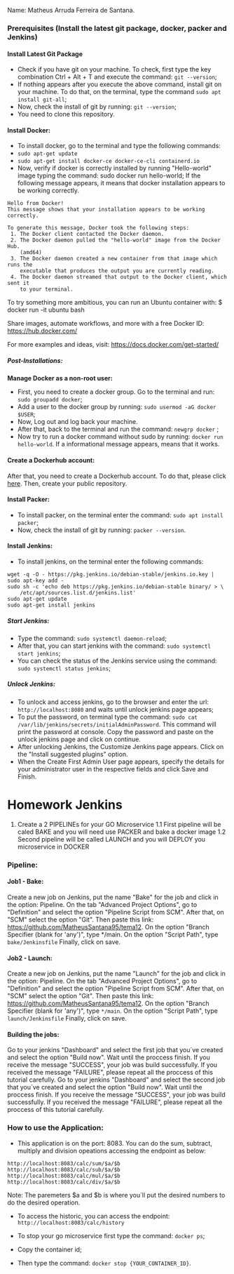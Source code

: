 Name: Matheus Arruda Ferreira de Santana.

### Prerequisites (Install the latest git package, docker, packer and Jenkins)

#### Install Latest Git Package

- Check if you have git on your machine. To check, first type the key combination Ctrl + Alt + T and execute the command: `git --version`;
- If nothing appears after you execute the above command, install git on your machine. To do that, on the terminal, type the command `sudo apt install git-all`;
- Now, check the install of git by running: `git --version`;
- You need to clone this repository.

#### Install Docker:

- To install docker, go to the terminal and type the following commands:
- `sudo apt-get update`
- `sudo apt-get install docker-ce docker-ce-cli containerd.io`
- Now, verify if docker is correctly installed by running "Hello-world" image typing the command: sudo docker run hello-world; If the following message appears, it means that docker installation appears to be working correctly.
```
Hello from Docker!
This message shows that your installation appears to be working correctly.

To generate this message, Docker took the following steps:
 1. The Docker client contacted the Docker daemon.
 2. The Docker daemon pulled the "hello-world" image from the Docker Hub.
    (amd64)
 3. The Docker daemon created a new container from that image which runs the
    executable that produces the output you are currently reading.
 4. The Docker daemon streamed that output to the Docker client, which sent it
    to your terminal.
```
To try something more ambitious, you can run an Ubuntu container with:
 $ docker run -it ubuntu bash

Share images, automate workflows, and more with a free Docker ID:
 https://hub.docker.com/

For more examples and ideas, visit:
 https://docs.docker.com/get-started/

 ##### Post-Installations:

 **Manage Docker as a non-root user:**

- First, you need to create a docker group. Go to the terminal and run: `sudo groupadd docker`;
- Add a user to the docker group by running: `sudo usermod -aG docker $USER`;
- Now, Log out and log back your machine.
- After that, back to the terminal and run the command: `newgrp docker` ;
- Now try to run a docker command without sudo by running: `docker run hello-world`. If a informational message appears, means that it works.

#### Create a Dockerhub account:

After that, you need to create a Dockerhub account. To do that, please click [here](https://hub.docker.com).
Then, create your public repository.

#### Install Packer:

- To install packer, on the terminal enter the command: `sudo apt install packer`;
- Now, check the install of git by running: `packer --version`.

#### Install Jenkins:

- To install jenkins, on the terminal enter the following commands:

```
wget -q -O - https://pkg.jenkins.io/debian-stable/jenkins.io.key | sudo apt-key add -
sudo sh -c 'echo deb https://pkg.jenkins.io/debian-stable binary/ > \
    /etc/apt/sources.list.d/jenkins.list'
sudo apt-get update
sudo apt-get install jenkins
```

##### Start Jenkins:

- Type the command: `sudo systemctl daemon-reload`;
- After that, you can start jenkins with the command: `sudo systemctl start jenkins`;
- You can check the status of the Jenkins service using the command: `sudo systemctl status jenkins`;

##### Unlock Jenkins:

- To unlock and access jenkins, go to the browser and enter the url: `http://localhost:8080` and waits until unlock jenkins page appears;
- To put the password, on terminal type the command: `sudo cat /var/lib/jenkins/secrets/initialAdminPassword`. This command will print the password at console. Copy the password and paste on the unlock jenkins page and click on continue.
- After unlocking Jenkins, the Customize Jenkins page appears. Click on the "Install suggested plugins" option.
- When the Create First Admin User page appears, specify the details for your administrator user in the respective fields and click Save and Finish. 


Homework Jenkins
================

1. Create a 2 PIPELINEs for your GO Microservice
   1.1 First pipeline will be caled BAKE and you will need use PACKER and bake a docker image
   1.2 Second pipeline will be called LAUNCH and you will DEPLOY you microservice in DOCKER

### Pipeline:

#### Job1 - Bake:

Create a new job on Jenkins, put the name "Bake" for the job and click in the option: Pipeline.
On the tab "Advanced Project Options", go to "Definition" and select the option "Pipeline Script from SCM".
After that, on "SCM" select the option "Git". Then paste this link: https://github.com/MatheusSantana95/tema12.
On the option "Branch Specifier (blank for 'any')", type */main.
On the option "Script Path", type `bake/Jenkinsfile`
Finally, click on save.

#### Job2 - Launch:
Create a new job on Jenkins, put the name "Launch" for the job and click in the option: Pipeline.
On the tab "Advanced Project Options", go to "Definition" and select the option "Pipeline Script from SCM".
After that, on "SCM" select the option "Git". Then paste this link: https://github.com/MatheusSantana95/tema12.
On the option "Branch Specifier (blank for 'any')", type `*/main`.
On the option "Script Path", type `launch/Jenkinsfile`
Finally, click on save.

#### Building the jobs:

Go to your jenkins "Dashboard" and select the first job that you´ve created and select the option "Build now".
Wait until the proccess finish.
If you receive the message "SUCCESS", your job was build successfully.
If you received the message "FAILURE", please repeat all the proccess of this tutorial carefully.
Go to your jenkins "Dashboard" and select the second job that you´ve created and select the option "Build now".
Wait until the proccess finish.
If you receive the message "SUCCESS", your job was build successfully.
If you received the message "FAILURE", please repeat all the proccess of this tutorial carefully.

### How to use the Application:

- This application is on the port: 8083. You can do the sum, subtract, multiply and division opeations accessing the endpoint as below:

```
http://localhost:8083/calc/sum/$a/$b 
http://localhost:8083/calc/sub/$a/$b 
http://localhost:8083/calc/mul/$a/$b 
http://localhost:8083/calc/div/$a/$b
```

Note: The paremeters $a and $b is where you´ll put the desired numbers to do the desired operation.

- To access the historic, you can access the endpoint: `http://localhost:8083/calc/history`

- To stop your go microservice first type the command: `docker ps`;
- Copy the container id; 
- Then type the command: `docker stop {YOUR_CONTAINER_ID}`.